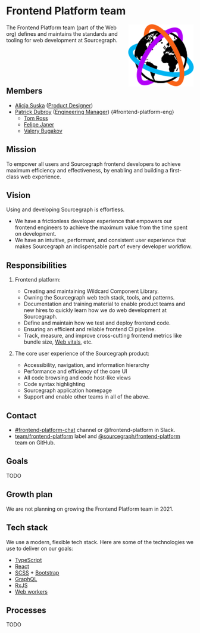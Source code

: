 # Frontend Platform team

<img src="../logo.svg" alt="Sourcegraph Web Team Logo" style="width: 35%; float: right; margin-left: 1rem">

The Frontend Platform team (part of the Web org) defines and maintains the standards and tooling for web development at Sourcegraph.

<div style="clear: both"/>

## Members

<!-- Due to the markdown renderer that we use, the indentation here is sensitive. If you want to change the indentation, check that it renders correctly locally with `make serve` -->
- [Alicja Suska](../../../../company/team/index.md#alicja-suska-she-her) ([Product Designer](../../../product/roles/index.md#product-designer))
- [Patrick Dubroy](../../../../company/team/index.md#patrick-dubroy-he-him) ([Engineering Manager](../../../engineering/roles/index.md#engineering-manager)) {#frontend-platform-eng}
    - [Tom Ross](../../../../company/team/index.md#tom-ross-he-him)
    - [Felipe Janer](../../../../company/team/index.md#felipe-janer-he-him)
    - [Valery Bugakov](../../../../company/team/index.md#valery-bugakov-he-him)

## Mission

To empower all users and Sourcegraph frontend developers to achieve maximum efficiency and effectiveness, by enabling and building a first-class web experience.

## Vision

Using and developing Sourcegraph is effortless.
- We have a frictionless developer experience that empowers our frontend engineers to achieve the maximum value from the time spent on development.
- We have an intuitive, performant, and consistent user experience that makes Sourcegraph an indispensable part of every developer workflow.

## Responsibilities

1. Frontend platform:
   - Creating and maintaining Wildcard Component Library.
   - Owning the Sourcegraph web tech stack, tools, and patterns.
   - Documentation and training material to enable product teams and new hires to quickly learn how we do web development at Sourcegraph.
   - Define and maintain how we test and deploy frontend code.
   - Ensuring an efficient and reliable frontend CI pipeline.
   - Track, measure, and improve cross-cutting frontend metrics like bundle size, [Web vitals](https://web.dev/vitals/), etc.

2. The core user experience of the Sourcegraph product:
    - Accessibility, navigation, and information hierarchy
    - Performance and efficiency of the core UI
    - All code browsing and code host-like views
    - Code syntax highlighting    
    - Sourcegraph application homepage
    - Support and enable other teams in all of the above.

## Contact

- [#frontend-platform-chat](https://sourcegraph.slack.com/archives/C01LTKUHRL3) channel or @frontend-platform in Slack.
- [team/frontend-platform](https://github.com/sourcegraph/sourcegraph/labels/team%2Ffrontend-platform) label and [@sourcegraph/frontend-platform](https://github.com/orgs/sourcegraph/teams/frontend-platform) team on GitHub.

## Goals

TODO

## Growth plan

We are not planning on growing the Frontend Platform team in 2021.

## Tech stack

We use a modern, flexible tech stack.
Here are some of the technologies we use to deliver on our goals:

- [TypeScript](https://www.typescriptlang.org/)
- [React](https://reactjs.org/)
- [SCSS](https://sass-lang.com/) + [Bootstrap](https://getbootstrap.com/)
- [GraphQL](https://graphql.org/)
- [RxJS](https://rxjs-dev.firebaseapp.com/guide/overview)
- [Web workers](https://developer.mozilla.org/en-US/docs/Web/API/Web_Workers_API)

## Processes

TODO
